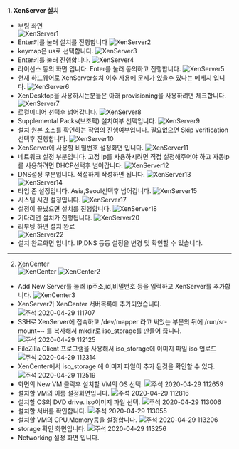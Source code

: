 **1. XenServer 설치** <br>
- 부팅 화면 <br>
![XenServer1](https://user-images.githubusercontent.com/63625609/80553884-5e045300-8a06-11ea-9865-e9abc4e53658.png)
- Enter키를 눌러 설치를 진행합니다
![XenServer2](https://user-images.githubusercontent.com/63625609/80553934-96a42c80-8a06-11ea-8701-e0cc274245cd.png)
- keymap은 us로 선택합니다.
![XenServer3](https://user-images.githubusercontent.com/63625609/80554017-cb17e880-8a06-11ea-84d6-5854fcee8be6.png)
- Enter키를 눌러 진행합니다.
![XenServer4](https://user-images.githubusercontent.com/63625609/80554064-ee429800-8a06-11ea-92d5-6a833480d9bc.png)
- 라이선스 동의 화면 입니다. Enter를 눌러 동의하고 진행합니다.
![XenServer5](https://user-images.githubusercontent.com/63625609/80554150-277b0800-8a07-11ea-82e0-6dbbb91511f6.png)
- 현재 하드웨어로 XenServer설치 이후 사용에 문제가 있을수 있다는 메세지 입니다.
![XenServer6](https://user-images.githubusercontent.com/63625609/80554223-68731c80-8a07-11ea-9f8e-d7c53b4b782f.png)
- XenDesktop을 사용하시는분들은 아래 provisioning을 사용하려면 체크합니다.
![XenServer7](https://user-images.githubusercontent.com/63625609/80554292-9d7f6f00-8a07-11ea-97b7-fcb5774adad1.png)
- 로컬미디어 선택후 넘어갑니다.
![XenServer8](https://user-images.githubusercontent.com/63625609/80554323-bee05b00-8a07-11ea-9530-bff1551b2683.png)
- Supplemental Packs(보조팩) 설치여부 선택입니다.
![XenServer9](https://user-images.githubusercontent.com/63625609/80554382-e800eb80-8a07-11ea-8be6-1c653016e4bb.png)
- 설치 원본 소스를 확인하는 작업의 진행여부입니다. 필요없으면 Skip verification 선택후 진행합니다.
![XenServer10](https://user-images.githubusercontent.com/63625609/80554427-154d9980-8a08-11ea-8681-e3821302972b.png)
- XenServer에 사용할 비밀번호 설정화면 입니다.
![XenServer11](https://user-images.githubusercontent.com/63625609/80554462-3910df80-8a08-11ea-9a67-c54cdf014840.png)
- 네트워크 설정 부분입니다. 고정 ip를 사용하시려면 직접 설정해주어야 하고 자동ip를 사용하려면 DHCP선택후 넘어갑니다.
![XenServer12](https://user-images.githubusercontent.com/63625609/80554515-6cec0500-8a08-11ea-96dd-769c2efab6a2.png)
- DNS설정 부분입니다. 적절하게 작성하면 됩니다.
![XenServer13](https://user-images.githubusercontent.com/63625609/80554561-8c832d80-8a08-11ea-958d-7567937704dd.png)
![XenServer14](https://user-images.githubusercontent.com/63625609/80554609-b3d9fa80-8a08-11ea-954b-7b4f77ad2e67.png)
- 타임 존 설정입니다. Asia,Seoul선택후 넘어갑니다.
![XenServer15](https://user-images.githubusercontent.com/63625609/80554652-d0763280-8a08-11ea-81b5-b3e79bd6bfde.png)
- 시스템 시간 설정입니다.
![XenServer17](https://user-images.githubusercontent.com/63625609/80554706-f7346900-8a08-11ea-82ba-d755455b9e14.png)
- 설정이 끝났으면 설치를 진행합니다.
![XenServer18](https://user-images.githubusercontent.com/63625609/80554744-13d0a100-8a09-11ea-80bc-21a25a7bfb77.png)
- 기다리면 설치가 진행됩니다.
![XenServer20](https://user-images.githubusercontent.com/63625609/80554775-28ad3480-8a09-11ea-9815-bd1d133b9db7.png)
- 리부팅 하면 설치 완료 <br>
![XenServer22](https://user-images.githubusercontent.com/63625609/80554818-4aa6b700-8a09-11ea-8a88-3f633154e748.png)
- 설치 완료화면 입니다. IP,DNS 등등 설정을 변경 및 확인할 수 있습니다.
------------
2. XenCenter <br>
![XenCenter](https://user-images.githubusercontent.com/63625609/80555030-f9e38e00-8a09-11ea-958b-10d676ae05c6.png)
![XenCenter2](https://user-images.githubusercontent.com/63625609/80555035-fbad5180-8a09-11ea-90dc-54a7e7499949.png)
- Add New Server를 눌러 ip주소,id,비밀번호 등을 입력하고 XenServer를 추가합니다.
![XenCenter3](https://user-images.githubusercontent.com/63625609/80555066-1da6d400-8a0a-11ea-82bd-b89049fe3150.png)
- XenServer가 XenCenter 서버목록에 추가되었습니다.
![주석 2020-04-29 111707](https://user-images.githubusercontent.com/63625609/80555366-0caa9280-8a0b-11ea-9801-52e835dabe0c.png)
- SSH로 XenServer에 접속하고 /dev/mapper 라고 써있는 부분의 뒤에 /run/sr-mount~~ 를 복사해서 mkdir로 iso_storage를 만들어 줍니다.
![주석 2020-04-29 112125](https://user-images.githubusercontent.com/63625609/80555570-99555080-8a0b-11ea-941a-a43145b1d903.png)
- FileZilla Client 프로그램을 사용해서 iso_storage에 이미지 파일 iso 업로드
![주석 2020-04-29 112314](https://user-images.githubusercontent.com/63625609/80555647-dd485580-8a0b-11ea-98a9-2c73d0a44ef5.png)
- XenCenter에서 iso_storage 에 이미지 파일이 추가 된것을 확인할 수 있다.
![주석 2020-04-29 112519](https://user-images.githubusercontent.com/63625609/80555750-239db480-8a0c-11ea-8e94-4c166370aea8.png)
- 화면의 New VM 클릭후 설치할 VM의 OS 선택.
![주석 2020-04-29 112659](https://user-images.githubusercontent.com/63625609/80555821-5e9fe800-8a0c-11ea-8eba-62486b1143f1.png)
- 설치할 VM의 이름 설정화면입니다.
![주석 2020-04-29 112816](https://user-images.githubusercontent.com/63625609/80555874-90b14a00-8a0c-11ea-8859-ca9ce223c825.png)
- 설치할 OS의 DVD drive. iso이미지 파일 선택.
![주석 2020-04-29 113006](https://user-images.githubusercontent.com/63625609/80555925-c9e9ba00-8a0c-11ea-8823-7cfca8d18816.png)
- 설치할 서버를 확인합니다.
![주석 2020-04-29 113055](https://user-images.githubusercontent.com/63625609/80555965-edad0000-8a0c-11ea-9ad5-481d46782ec7.png)
- 설치할 VM의 CPU,Memory등을 설정합니다.
![주석 2020-04-29 113206](https://user-images.githubusercontent.com/63625609/80556003-159c6380-8a0d-11ea-9095-a5b09a72ba16.png)
- storage 확인 화면입니다.
![주석 2020-04-29 113256](https://user-images.githubusercontent.com/63625609/80556089-614f0d00-8a0d-11ea-99a1-a79686e6877d.png)
- Networking 설정 화면 입니다.


